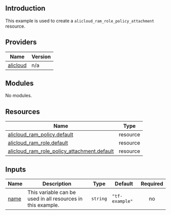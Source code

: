 ## Introduction

This example is used to create a `alicloud_ram_role_policy_attachment` resource.

<!-- BEGIN_TF_DOCS -->
## Providers

| Name | Version |
|------|---------|
| <a name="provider_alicloud"></a> [alicloud](#provider\_alicloud) | n/a |

## Modules

No modules.

## Resources

| Name | Type |
|------|------|
| [alicloud_ram_policy.default](https://registry.terraform.io/providers/aliyun/alicloud/latest/docs/resources/ram_policy) | resource |
| [alicloud_ram_role.default](https://registry.terraform.io/providers/aliyun/alicloud/latest/docs/resources/ram_role) | resource |
| [alicloud_ram_role_policy_attachment.default](https://registry.terraform.io/providers/aliyun/alicloud/latest/docs/resources/ram_role_policy_attachment) | resource |

## Inputs

| Name | Description | Type | Default | Required |
|------|-------------|------|---------|:--------:|
| <a name="input_name"></a> [name](#input\_name) | This variable can be used in all resources in this example. | `string` | `"tf-example"` | no |
<!-- END_TF_DOCS -->    